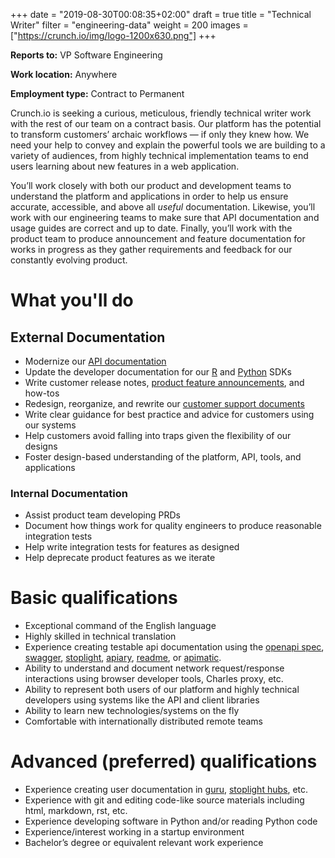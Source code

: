 +++
date = "2019-08-30T00:08:35+02:00"
draft = true
title = "Technical Writer"
filter = "engineering-data"
weight = 200
images = ["https://crunch.io/img/logo-1200x630.png"]
+++

**Reports to:** VP Software Engineering

**Work location:** Anywhere

**Employment type:** Contract to Permanent

Crunch.io is seeking a curious, meticulous, friendly technical writer work with the rest of our team on a contract basis. Our platform has the potential to transform customers’ archaic workflows — if only they knew how. We need your help to convey and explain the powerful tools we are building to a variety of audiences, from highly technical implementation teams to end users learning about new features in a web application.

You’ll work closely with both our product and development teams to understand the platform and applications in order to help us ensure accurate, accessible, and above all *useful* documentation. Likewise, you’ll work with our engineering teams to make sure that API documentation and usage guides are correct and up to date. Finally, you’ll work with the product team to produce announcement and feature documentation for works in progress as they gather requirements and feedback for our constantly evolving product.

# What you'll do

## External Documentation
- Modernize our [API documentation](https://crunch.io/api/reference/)
- Update the developer documentation for our [R](https://github.com/Crunch-io/rcrunch) and [Python](https://github.com/Crunch-io/pycrunch) SDKs
- Write customer release notes, [product feature announcements](https://crunch.io/dev/features/), and how-tos
- Redesign, reorganize, and rewrite our [customer support documents](http://support.crunch.io/)
- Write clear guidance for best practice and advice for customers using our systems
- Help customers avoid falling into traps given the flexibility of our designs
- Foster design-based understanding of the platform, API, tools, and applications

### Internal Documentation

- Assist product team developing PRDs
- Document how things work for quality engineers to produce reasonable integration tests
- Help write integration tests for features as designed
- Help deprecate product features as we iterate

# Basic qualifications

- Exceptional command of the English language
- Highly skilled in technical translation
- Experience creating testable api documentation using the [openapi spec](https://www.openapis.org/about), [swagger](https://swagger.io), [stoplight](https://stoplight.io/), [apiary](https://apiary.io/), [readme](https://readme.com/documentation), or [apimatic](https://www.apimatic.io/).
- Ability to understand and document network request/response interactions using browser developer tools, Charles proxy, etc.
- Ability to represent both users of our platform and highly technical developers using systems like the API and client libraries
- Ability to learn new technologies/systems on the fly
- Comfortable with internationally distributed remote teams

# Advanced (preferred) qualifications

- Experience creating user documentation in [guru](https://www.getguru.com/), [stoplight hubs](https://stoplight.io/hubs/), etc.
- Experience with git and editing code-like source materials including html, markdown, rst, etc.
- Experience developing software in Python and/or reading Python code
- Experience/interest working in a startup environment
- Bachelor’s degree or equivalent relevant work experience

